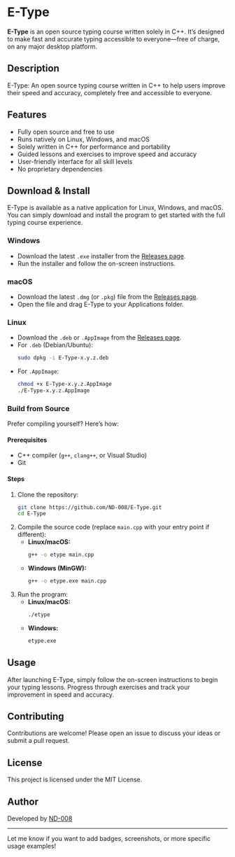 # E-Type

**E-Type** is an open source typing course written solely in C++. It’s designed to make fast and accurate typing accessible to everyone—free of charge, on any major desktop platform.

## Description

E-Type: An open source typing course written in C++ to help users improve their speed and accuracy, completely free and accessible to everyone.

## Features

- Fully open source and free to use
- Runs natively on Linux, Windows, and macOS
- Solely written in C++ for performance and portability
- Guided lessons and exercises to improve speed and accuracy
- User-friendly interface for all skill levels
- No proprietary dependencies

## Download & Install

E-Type is available as a native application for Linux, Windows, and macOS. You can simply download and install the program to get started with the full typing course experience.

### Windows

- Download the latest `.exe` installer from the [Releases page](https://github.com/ND-008/E-Type/releases).
- Run the installer and follow the on-screen instructions.

### macOS

- Download the latest `.dmg` (or `.pkg`) file from the [Releases page](https://github.com/ND-008/E-Type/releases).
- Open the file and drag E-Type to your Applications folder.

### Linux

- Download the `.deb` or `.AppImage` from the [Releases page](https://github.com/ND-008/E-Type/releases).
- For `.deb` (Debian/Ubuntu):
  ```bash
  sudo dpkg -i E-Type-x.y.z.deb
  ```
- For `.AppImage`:
  ```bash
  chmod +x E-Type-x.y.z.AppImage
  ./E-Type-x.y.z.AppImage
  ```

### Build from Source

Prefer compiling yourself? Here’s how:

#### Prerequisites

- C++ compiler (`g++`, `clang++`, or Visual Studio)
- Git

#### Steps

1. Clone the repository:
   ```bash
   git clone https://github.com/ND-008/E-Type.git
   cd E-Type
   ```
2. Compile the source code (replace `main.cpp` with your entry point if different):
   - **Linux/macOS:**
     ```bash
     g++ -o etype main.cpp
     ```
   - **Windows (MinGW):**
     ```bash
     g++ -o etype.exe main.cpp
     ```
3. Run the program:
   - **Linux/macOS:**
     ```bash
     ./etype
     ```
   - **Windows:**
     ```cmd
     etype.exe
     ```

## Usage

After launching E-Type, simply follow the on-screen instructions to begin your typing lessons. Progress through exercises and track your improvement in speed and accuracy.

## Contributing

Contributions are welcome! Please open an issue to discuss your ideas or submit a pull request.

## License

This project is licensed under the MIT License.

## Author

Developed by [ND-008](https://github.com/ND-008)

---

Let me know if you want to add badges, screenshots, or more specific usage examples!